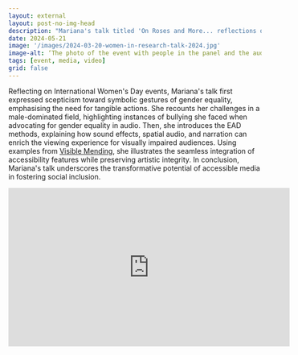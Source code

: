```yaml
---
layout: external
layout: post-no-img-head
description: "Mariana's talk titled 'On Roses and More... reflections on inclusion in sound design practices' for the Women in Research Network now is available online. In her presentation she shared insights from her personal journey of inclusion and exclusion, alongside our innovative EAD research." 
date: 2024-05-21
image: '/images/2024-03-20-women-in-research-talk-2024.jpg'
image-alt: ‘The photo of the event with people in the panel and the audience.’
tags: [event, media, video]
grid: false
---
```


Reflecting on International Women's Day events, Mariana's talk first expressed scepticism toward symbolic gestures of gender equality, emphasising the need for tangible actions. She recounts her challenges in a male-dominated field, highlighting instances of bullying she faced when advocating for gender equality in audio. Then, she introduces the EAD methods, explaining how sound effects, spatial audio, and narration can enrich the viewing experience for visually impaired audiences. Using examples from [Visible Mending](visible-mending-bafta), she illustrates the seamless integration of accessibility features while preserving artistic integrity. In conclusion, Mariana's talk underscores the transformative potential of accessible media in fostering social inclusion.

<iframe width="560" height="315" src="https://www.youtube.com/embed/ZYHK8_zUZCM?si=z5QU52jTS9Y95_AE" title="YouTube video player" frameborder="0" allow="accelerometer; autoplay; clipboard-write; encrypted-media; gyroscope; picture-in-picture; web-share" referrerpolicy="strict-origin-when-cross-origin" allowfullscreen></iframe>